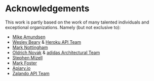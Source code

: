 # Acknowledgements
This work is partly based on the work of many talented individuals and exceptional organizations. Namely (but not exclusive to):

* [Mike Amundsen](http://amundsen.com/)
* [Wesley Beary](http://geemus.com/) & [Heroku API Team](https://www.heroku.com/)
* [Mark Nottingham](https://www.mnot.net)
* [Oldrich Novak](https://de.linkedin.com/in/oldrich-novak-1479124) & [adidas Architectural Team](http://www.adidas-group.com/en/)
* [Stephen Mizell](http://smizell.com)
* [Mark Foster]()
* [Apiary.io](https://apiary.io)
* [Zalando API Team](http://zalando.github.io/restful-api-guidelines)

